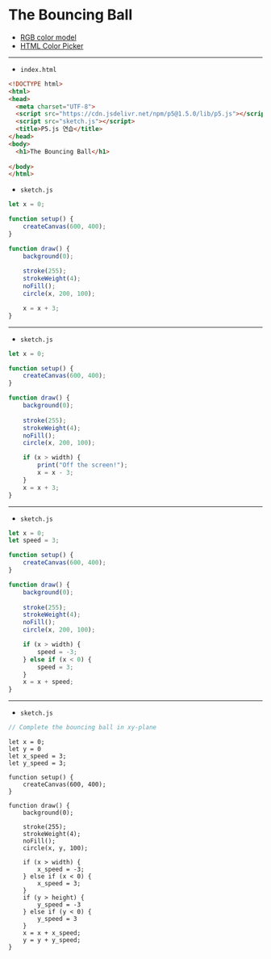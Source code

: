 # The Bouncing Ball

- [RGB color model](https://en.wikipedia.org/wiki/RGB_color_model)
- [HTML Color Picker](https://www.w3schools.com/colors/colors_picker.asp)

---

- `index.html`

```html
<!DOCTYPE html>
<html>
<head>
  <meta charset="UTF-8">
  <script src="https://cdn.jsdelivr.net/npm/p5@1.5.0/lib/p5.js"></script>
  <script src="sketch.js"></script>
  <title>P5.js 연습</title>
</head>
<body>
  <h1>The Bouncing Ball</h1>
  
</body>
</html>
```


- `sketch.js`

```javascript
let x = 0;

function setup() {
    createCanvas(600, 400);
}

function draw() {
    background(0);
        
    stroke(255);
    strokeWeight(4);
    noFill();
    circle(x, 200, 100); 

    x = x + 3;
}
```

---


- `sketch.js`

```javascript
let x = 0;

function setup() {
    createCanvas(600, 400);
}

function draw() {
    background(0);
        
    stroke(255);
    strokeWeight(4);
    noFill();
    circle(x, 200, 100); 

    if (x > width) {
        print("Off the screen!");
        x = x - 3;
    }
    x = x + 3;
}
```

---

- `sketch.js`

```javascript
let x = 0;
let speed = 3;

function setup() {
    createCanvas(600, 400);
}

function draw() {
    background(0);
        
    stroke(255);
    strokeWeight(4);
    noFill();
    circle(x, 200, 100); 

    if (x > width) {
        speed = -3;
    } else if (x < 0) {
        speed = 3;
    }
    x = x + speed;
}
```

---

- `sketch.js`

```javascript
// Complete the bouncing ball in xy-plane
```

```
let x = 0;
let y = 0
let x_speed = 3;
let y_speed = 3;

function setup() {
    createCanvas(600, 400);
}

function draw() {
    background(0);
        
    stroke(255);
    strokeWeight(4);
    noFill();
    circle(x, y, 100); 

    if (x > width) {
        x_speed = -3;
    } else if (x < 0) {
        x_speed = 3;
    }
    if (y > height) {
        y_speed = -3
    } else if (y < 0) {
        y_speed = 3
    }
    x = x + x_speed;
    y = y + y_speed;
}
```
